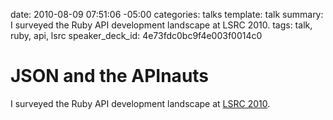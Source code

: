 date: 2010-08-09 07:51:06 -05:00
categories: talks
template: talk
summary: I surveyed the Ruby API development landscape at LSRC 2010.
tags: talk, ruby, api, lsrc
speaker_deck_id: 4e73fdc0bc9f4e003f0014c0

# JSON and the APInauts

I surveyed the Ruby API development landscape at [LSRC 2010](http://lonestarrubyconf.com).

